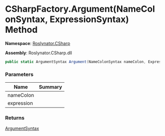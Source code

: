 # CSharpFactory\.Argument\(NameColonSyntax, ExpressionSyntax\) Method

**Namespace**: [Roslynator.CSharp](../../README.md)

**Assembly**: Roslynator\.CSharp\.dll

```csharp
public static ArgumentSyntax Argument(NameColonSyntax nameColon, ExpressionSyntax expression)
```

### Parameters

| Name | Summary |
| ---- | ------- |
| nameColon | |
| expression | |

### Returns

[ArgumentSyntax](https://docs.microsoft.com/en-us/dotnet/api/microsoft.codeanalysis.csharp.syntax.argumentsyntax)

